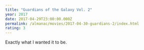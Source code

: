 ```yaml
---
title: "Guardians of the Galaxy Vol. 2"
year: 2017
date: 2017-04-29T23:00:00.000Z
permalink: /almanac/movies/2017-04-30-guardians-2/index.html
rating: 3
---
```


Exactly what I wanted it to be.